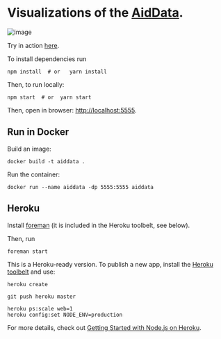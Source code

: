 # Visualizations of the [AidData][aiddata].

![image](https://user-images.githubusercontent.com/351828/224481037-fee5fcb6-6211-4051-ae3f-1317b2193446.png)


Try in action [here][demo].

To install dependencies run

    npm install  # or   yarn install

Then, to run locally:

    npm start  # or  yarn start

Then, open in browser: [http://localhost:5555](http://localhost:5555).

## Run in Docker

Build an image:

    docker build -t aiddata .

Run the container:

    docker run --name aiddata -dp 5555:5555 aiddata

## Heroku

Install [foreman][foreman] (it is included in the Heroku toolbelt, see below).

Then, run

    foreman start

This is a Heroku-ready version. To publish a new app, install the [Heroku toolbelt][toolbelt] and use:

    heroku create

    git push heroku master

    heroku ps:scale web=1
    heroku config:set NODE_ENV=production

For more details, check out [Getting Started with Node.js on Heroku][guide].

[foreman]: https://github.com/ddollar/foreman
[demo]: http://aiddata.herokuapp.com
[aiddata]: http://aiddata.org
[toolbelt]: https://toolbelt.heroku.com/
[guide]: https://devcenter.heroku.com/articles/nodejs
